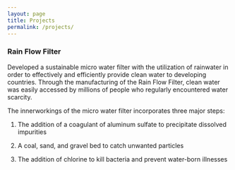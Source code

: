 ```yaml
---
layout: page
title: Projects
permalink: /projects/
---
```



### Rain Flow Filter 

Developed a sustainable micro water filter with the utilization of rainwater in order to effectively and efficiently provide clean water to developing countries. Through the manufacturing of the Rain Flow Filter, clean water was easily accessed by millions of people who regularly encountered water scarcity.  

 

The innerworkings of the micro water filter incorporates three major steps: 

  1. The addition of a coagulant of aluminum sulfate to precipitate dissolved impurities 

  2. A coal, sand, and gravel bed to catch unwanted particles 

  3. The addition of chlorine to kill bacteria and prevent water-born illnesses 
